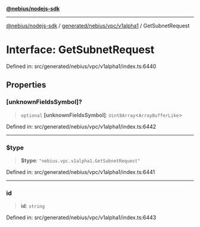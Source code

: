 [**@nebius/nodejs-sdk**](../../../../../README.md)

---

[@nebius/nodejs-sdk](../../../../../README.md) / [generated/nebius/vpc/v1alpha1](../README.md) / GetSubnetRequest

# Interface: GetSubnetRequest

Defined in: src/generated/nebius/vpc/v1alpha1/index.ts:6440

## Properties

### \[unknownFieldsSymbol\]?

> `optional` **\[unknownFieldsSymbol\]**: `Uint8Array`\<`ArrayBufferLike`\>

Defined in: src/generated/nebius/vpc/v1alpha1/index.ts:6442

---

### $type

> **$type**: `"nebius.vpc.v1alpha1.GetSubnetRequest"`

Defined in: src/generated/nebius/vpc/v1alpha1/index.ts:6441

---

### id

> **id**: `string`

Defined in: src/generated/nebius/vpc/v1alpha1/index.ts:6443
